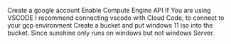 Create a google account
Enable Compute Engine API
If You are using VSCODE I recommend connecting vscode with Cloud Code, to  connect to your gcp environment
Create a bucket and put windows 11 iso into the bucket.
Since sunshine only runs on windows but not windows Server.

